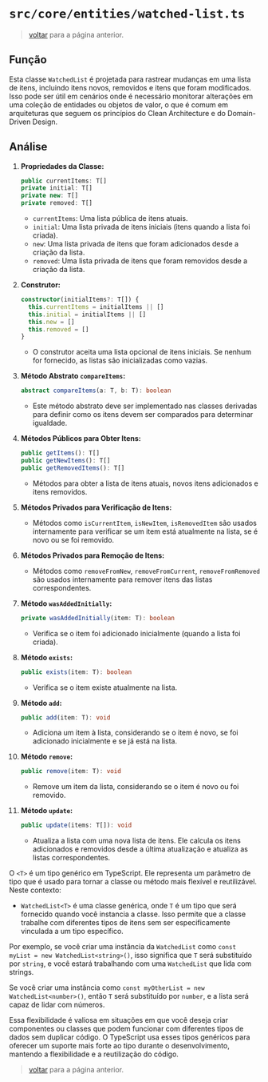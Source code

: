 # `src/core/entities/watched-list.ts`

> [voltar](../../../c_code-analysis.md) para a página anterior.

## Função

Esta classe `WatchedList` é projetada para rastrear mudanças em uma lista de itens, incluindo itens novos, removidos e itens que foram modificados. Isso pode ser útil em cenários onde é necessário monitorar alterações em uma coleção de entidades ou objetos de valor, o que é comum em arquiteturas que seguem os princípios do Clean Architecture e do Domain-Driven Design.

## Análise

1. **Propriedades da Classe:**

   ```typescript
   public currentItems: T[]
   private initial: T[]
   private new: T[]
   private removed: T[]
   ```

   - `currentItems`: Uma lista pública de itens atuais.
   - `initial`: Uma lista privada de itens iniciais (itens quando a lista foi criada).
   - `new`: Uma lista privada de itens que foram adicionados desde a criação da lista.
   - `removed`: Uma lista privada de itens que foram removidos desde a criação da lista.

2. **Construtor:**

   ```typescript
   constructor(initialItems?: T[]) {
     this.currentItems = initialItems || []
     this.initial = initialItems || []
     this.new = []
     this.removed = []
   }
   ```

   - O construtor aceita uma lista opcional de itens iniciais. Se nenhum for fornecido, as listas são inicializadas como vazias.

3. **Método Abstrato `compareItems`:**

   ```typescript
   abstract compareItems(a: T, b: T): boolean
   ```

   - Este método abstrato deve ser implementado nas classes derivadas para definir como os itens devem ser comparados para determinar igualdade.

4. **Métodos Públicos para Obter Itens:**

   ```typescript
   public getItems(): T[]
   public getNewItems(): T[]
   public getRemovedItems(): T[]
   ```

   - Métodos para obter a lista de itens atuais, novos itens adicionados e itens removidos.

5. **Métodos Privados para Verificação de Itens:**
   - Métodos como `isCurrentItem`, `isNewItem`, `isRemovedItem` são usados internamente para verificar se um item está atualmente na lista, se é novo ou se foi removido.

6. **Métodos Privados para Remoção de Itens:**
   - Métodos como `removeFromNew`, `removeFromCurrent`, `removeFromRemoved` são usados internamente para remover itens das listas correspondentes.

7. **Método `wasAddedInitially`:**

   ```typescript
   private wasAddedInitially(item: T): boolean
   ```

   - Verifica se o item foi adicionado inicialmente (quando a lista foi criada).

8. **Método `exists`:**

   ```typescript
   public exists(item: T): boolean
   ```

   - Verifica se o item existe atualmente na lista.

9. **Método `add`:**

   ```typescript
   public add(item: T): void
   ```

   - Adiciona um item à lista, considerando se o item é novo, se foi adicionado inicialmente e se já está na lista.

10. **Método `remove`:**

    ```typescript
    public remove(item: T): void
    ```

    - Remove um item da lista, considerando se o item é novo ou foi removido.

11. **Método `update`:**

    ```typescript
    public update(items: T[]): void
    ```

    - Atualiza a lista com uma nova lista de itens. Ele calcula os itens adicionados e removidos desde a última atualização e atualiza as listas correspondentes.

O `<T>` é um tipo genérico em TypeScript. Ele representa um parâmetro de tipo que é usado para tornar a classe ou método mais flexível e reutilizável. Neste contexto:

- `WatchedList<T>` é uma classe genérica, onde `T` é um tipo que será fornecido quando você instancia a classe. Isso permite que a classe trabalhe com diferentes tipos de itens sem ser especificamente vinculada a um tipo específico.

Por exemplo, se você criar uma instância da `WatchedList` como `const myList = new WatchedList<string>()`, isso significa que `T` será substituído por `string`, e você estará trabalhando com uma `WatchedList` que lida com strings.

Se você criar uma instância como `const myOtherList = new WatchedList<number>()`, então `T` será substituído por `number`, e a lista será capaz de lidar com números.

Essa flexibilidade é valiosa em situações em que você deseja criar componentes ou classes que podem funcionar com diferentes tipos de dados sem duplicar código. O TypeScript usa esses tipos genéricos para oferecer um suporte mais forte ao tipo durante o desenvolvimento, mantendo a flexibilidade e a reutilização do código.

> [voltar](../../../c_code-analysis.md) para a página anterior.
